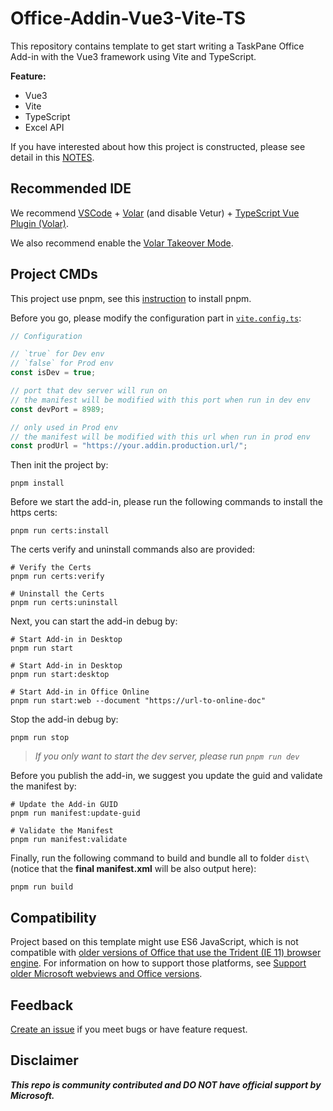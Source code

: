 # Office-Addin-Vue3-Vite-TS

This repository contains template to get start writing a TaskPane Office Add-in with the Vue3 framework using Vite and TypeScript.

**Feature:**
* Vue3
* Vite
* TypeScript
* Excel API

If you have interested about how this project is constructed, please see detail in this [NOTES](./NOTES.md).

## Recommended IDE

We recommend [VSCode](https://code.visualstudio.com/) + [Volar](https://marketplace.visualstudio.com/items?itemName=Vue.volar) (and disable Vetur) + [TypeScript Vue Plugin (Volar)](https://marketplace.visualstudio.com/items?itemName=Vue.vscode-typescript-vue-plugin).

We also recommend enable the [Volar Takeover Mode](https://vuejs.org/guide/typescript/overview.html#volar-takeover-mode).

## Project CMDs

This project use pnpm, see this [instruction](https://pnpm.io/installation) to install pnpm.

Before you go, please modify the configuration part in [`vite.config.ts`](./vite.config.ts):
```ts
// Configuration

// `true` for Dev env
// `false` for Prod env
const isDev = true;

// port that dev server will run on
// the manifest will be modified with this port when run in dev env
const devPort = 8989;

// only used in Prod env
// the manifest will be modified with this url when run in prod env
const prodUrl = "https://your.addin.production.url/";
```

Then init the project by:

```shell
pnpm install
```

Before we start the add-in, please run the following commands to install the https certs:

```shell
pnpm run certs:install
```

The certs verify and uninstall commands also are provided:
```shell
# Verify the Certs
pnpm run certs:verify

# Uninstall the Certs
pnpm run certs:uninstall
```

Next, you can start the add-in debug by:
```shell
# Start Add-in in Desktop
pnpm run start

# Start Add-in in Desktop
pnpm run start:desktop

# Start Add-in in Office Online
pnpm run start:web --document "https://url-to-online-doc"
```

Stop the add-in debug by:
```shell
pnpm run stop
```

> *If you only want to start the dev server, please run `pnpm run dev`*

Before you publish the add-in, we suggest you update the guid and validate the manifest by:
```shell
# Update the Add-in GUID
pnpm run manifest:update-guid

# Validate the Manifest
pnpm run manifest:validate
```

Finally, run the following command to build and bundle all to folder `dist\` (notice that the **final manifest.xml** will be also output here):
```shell
pnpm run build
```

## Compatibility

Project based on this template might use ES6 JavaScript, which is not compatible with [older versions of Office that use the Trident (IE 11) browser engine](https://learn.microsoft.com/en-us/office/dev/add-ins/concepts/browsers-used-by-office-web-add-ins). For information on how to support those platforms, see [Support older Microsoft webviews and Office versions](https://learn.microsoft.com/en-us/office/dev/add-ins/develop/support-ie-11).

## Feedback

[Create an issue](https://github.com/sigmarising/Office-Addin-Vue3-Vite-TS/issues) if you meet bugs or have feature request.

## Disclaimer

***This repo is community contributed and DO NOT have official support by Microsoft.***
